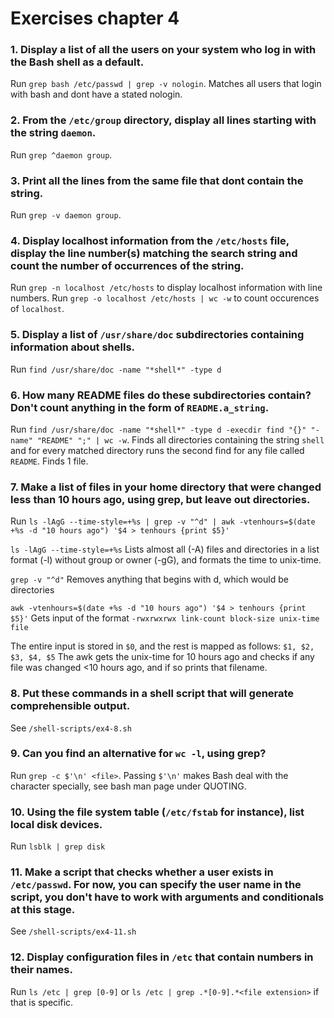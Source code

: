 # Exercises chapter 4
### 1. Display a list of all the users on your system who log in with the Bash shell as a default.
Run `grep bash /etc/passwd | grep -v nologin`. Matches all users that login with bash and dont have a stated nologin.

### 2. From the `/etc/group` directory, display all lines starting with the string `daemon`.
Run `grep ^daemon group`.

### 3. Print all the lines from the same file that dont contain the string.
Run `grep -v daemon group`.

### 4. Display localhost information from the `/etc/hosts` file, display the line number(s) matching the search string and count the number of occurrences of the string.
Run `grep -n localhost /etc/hosts` to display localhost information with line numbers.
Run `grep -o localhost /etc/hosts | wc -w` to count occurences of `localhost`.

### 5. Display a list of `/usr/share/doc` subdirectories containing information about shells.
Run `find /usr/share/doc -name "*shell*" -type d`

### 6. How many README files do these subdirectories contain? Don't count anything in the form of `README.a_string`.
Run `find /usr/share/doc -name "*shell*" -type d -execdir find "{}" "-name" "README" ";" | wc -w`. Finds all directories containing the string `shell` and for every matched directory runs the second find for any file called `README`. Finds 1 file.

### 7. Make a list of files in your home directory that were changed less than 10 hours ago, using grep, but leave out directories.
Run `ls -lAgG --time-style=+%s | grep -v "^d" | awk -vtenhours=$(date +%s -d "10 hours ago") '$4 > tenhours {print $5}'`

`ls -lAgG --time-style=+%s` Lists almost all (-A) files and directories in a list format (-l) without group or owner (-gG), and formats the time to unix-time. 

`grep -v "^d"` Removes anything that begins with d, which would be directories

`awk -vtenhours=$(date +%s -d "10 hours ago") '$4 > tenhours {print $5}'` Gets input of the format `-rwxrwxrwx link-count block-size unix-time file`

The entire input is stored in `$0`, and the rest is mapped as follows: `$1, $2, $3, $4, $5`
The awk gets the unix-time for 10 hours ago and checks if any file was changed <10 hours ago, and if so prints that filename.

### 8. Put these commands in a shell script that will generate comprehensible output.
See `/shell-scripts/ex4-8.sh`

### 9. Can you find an alternative for `wc -l`, using grep?
Run `grep -c $'\n' <file>`. Passing `$'\n'` makes Bash deal with the character specially, see bash man page under QUOTING. 

### 10. Using the file system table (`/etc/fstab` for instance), list local disk devices.
Run `lsblk | grep disk`

### 11. Make a script that checks whether a user exists in `/etc/passwd`. For now, you can specify the user name in the script, you don't have to work with arguments and conditionals at this stage.
See `/shell-scripts/ex4-11.sh`

### 12. Display configuration files in `/etc` that contain numbers in their names.
Run `ls /etc | grep [0-9]` or `ls /etc | grep .*[0-9].*<file extension>` if that is specific.